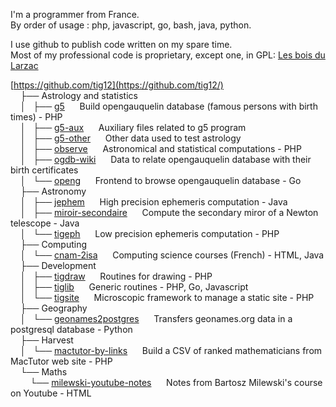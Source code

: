 I'm a programmer from France.  
By order of usage : php, javascript, go, bash, java, python.  

I use github to publish code written on my spare time.  
Most of my professional code is proprietary, except one, in GPL: [Les bois du Larzac](https://github.com/bdlarzac/chantiers)

[https://github.com/tig12](https://github.com/tig12/)  
&nbsp;&nbsp;&nbsp;&nbsp;├── Astrology and statistics  
&nbsp;&nbsp;&nbsp;&nbsp;│   ├── [g5](https://github.com/tig12/g5)&nbsp;&nbsp;&nbsp;&nbsp;&nbsp;&nbsp;Build opengauquelin database (famous persons with birth times) - PHP  
&nbsp;&nbsp;&nbsp;&nbsp;│   ├── [g5-aux](https://github.com/tig12/g5-aux)&nbsp;&nbsp;&nbsp;&nbsp;&nbsp;&nbsp;Auxiliary files related to g5 program  
&nbsp;&nbsp;&nbsp;&nbsp;│   ├── [g5-other](https://github.com/tig12/g5-other)&nbsp;&nbsp;&nbsp;&nbsp;&nbsp;&nbsp;Other data used to test astrology  
&nbsp;&nbsp;&nbsp;&nbsp;│   ├── [observe](https://github.com/tig12/observe)&nbsp;&nbsp;&nbsp;&nbsp;&nbsp;&nbsp;Astronomical and statistical computations - PHP  
&nbsp;&nbsp;&nbsp;&nbsp;│   ├── [ogdb-wiki](https://github.com/tig12/ogdb-wiki)&nbsp;&nbsp;&nbsp;&nbsp;&nbsp;&nbsp;Data to relate opengauquelin database with their birth certificates  
&nbsp;&nbsp;&nbsp;&nbsp;│   └── [openg](https://github.com/tig12/openg)&nbsp;&nbsp;&nbsp;&nbsp;&nbsp;&nbsp;Frontend to browse opengauquelin database - Go  
&nbsp;&nbsp;&nbsp;&nbsp;├── Astronomy  
&nbsp;&nbsp;&nbsp;&nbsp;│   ├── [jephem](https://github.com/tig12/jephem)&nbsp;&nbsp;&nbsp;&nbsp;&nbsp;&nbsp;High precision ephemeris computation - Java  
&nbsp;&nbsp;&nbsp;&nbsp;│   ├── [miroir-secondaire](https://github.com/tig12/miroir-secondaire)&nbsp;&nbsp;&nbsp;&nbsp;&nbsp;&nbsp;Compute the secondary miror of a Newton telescope - Java  
&nbsp;&nbsp;&nbsp;&nbsp;│   └── [tigeph](https://github.com/tig12/tigeph)&nbsp;&nbsp;&nbsp;&nbsp;&nbsp;&nbsp;Low precision ephemeris computation - PHP  
&nbsp;&nbsp;&nbsp;&nbsp;├── Computing  
&nbsp;&nbsp;&nbsp;&nbsp;│   └── [cnam-2isa](https://github.com/tig12/cnam-2isa)&nbsp;&nbsp;&nbsp;&nbsp;&nbsp;&nbsp;Computing science courses (French) - HTML, Java  
&nbsp;&nbsp;&nbsp;&nbsp;├── Development  
&nbsp;&nbsp;&nbsp;&nbsp;│   ├── [tigdraw](https://github.com/tig12/tigdraw)&nbsp;&nbsp;&nbsp;&nbsp;&nbsp;&nbsp;Routines for drawing - PHP  
&nbsp;&nbsp;&nbsp;&nbsp;│   ├── [tiglib](https://github.com/tig12/tiglib)&nbsp;&nbsp;&nbsp;&nbsp;&nbsp;&nbsp;Generic routines - PHP, Go, Javascript  
&nbsp;&nbsp;&nbsp;&nbsp;│   └── [tigsite](https://github.com/tig12/tigsite)&nbsp;&nbsp;&nbsp;&nbsp;&nbsp;&nbsp;Microscopic framework to manage a static site - PHP  
&nbsp;&nbsp;&nbsp;&nbsp;├── Geography  
&nbsp;&nbsp;&nbsp;&nbsp;│   └── [geonames2postgres](https://github.com/tig12/geonames2postgres)&nbsp;&nbsp;&nbsp;&nbsp;&nbsp;&nbsp;Transfers geonames.org data in a postgresql database - Python  
&nbsp;&nbsp;&nbsp;&nbsp;├── Harvest  
&nbsp;&nbsp;&nbsp;&nbsp;│   └── [mactutor-by-links](https://github.com/tig12/mactutor-by-links)&nbsp;&nbsp;&nbsp;&nbsp;&nbsp;&nbsp;Build a CSV of ranked mathematicians from MacTutor web site - PHP  
&nbsp;&nbsp;&nbsp;&nbsp;└── Maths  
&nbsp;&nbsp;&nbsp;&nbsp;&nbsp;&nbsp;&nbsp; └── [milewski-youtube-notes](https://github.com/tig12/Maths/milewski-youtube-notes)&nbsp;&nbsp;&nbsp;&nbsp;&nbsp;&nbsp;Notes from Bartosz Milewski's course on Youtube - HTML  


